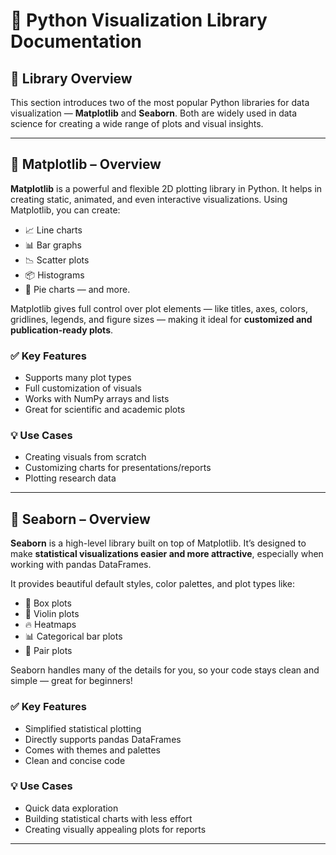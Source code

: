 # 📘 Python Visualization Library Documentation

## 🧩 Library Overview

This section introduces two of the most popular Python libraries for data visualization — **Matplotlib** and **Seaborn**. Both are widely used in data science for creating a wide range of plots and visual insights.

---

## 🎨 Matplotlib – Overview

**Matplotlib** is a powerful and flexible 2D plotting library in Python. It helps in creating static, animated, and even interactive visualizations. Using Matplotlib, you can create:

- 📈 Line charts  
- 📊 Bar graphs  
- 📉 Scatter plots  
- 📦 Histograms  
- 🥧 Pie charts — and more.

Matplotlib gives full control over plot elements — like titles, axes, colors, gridlines, legends, and figure sizes — making it ideal for **customized and publication-ready plots**.

### ✅ Key Features
- Supports many plot types
- Full customization of visuals
- Works with NumPy arrays and lists
- Great for scientific and academic plots

### 💡 Use Cases
- Creating visuals from scratch
- Customizing charts for presentations/reports
- Plotting research data

---

## 🌈 Seaborn – Overview

**Seaborn** is a high-level library built on top of Matplotlib. It’s designed to make **statistical visualizations easier and more attractive**, especially when working with pandas DataFrames.

It provides beautiful default styles, color palettes, and plot types like:

- 🧪 Box plots  
- 🧬 Violin plots  
- 🔥 Heatmaps  
- 📊 Categorical bar plots  
- 🤝 Pair plots

Seaborn handles many of the details for you, so your code stays clean and simple — great for beginners!

### ✅ Key Features
- Simplified statistical plotting
- Directly supports pandas DataFrames
- Comes with themes and palettes
- Clean and concise code

### 💡 Use Cases
- Quick data exploration
- Building statistical charts with less effort
- Creating visually appealing plots for reports

---

